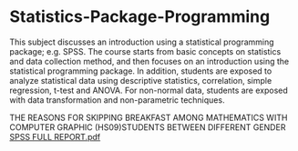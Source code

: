 # Statistics-Package-Programming

This subject discusses an introduction using a statistical programming package; e.g. SPSS. The course starts from basic concepts on statistics and data collection method, and then focuses on an introduction using the statistical programming package. In addition, students are exposed to analyze statistical data using descriptive statistics, correlation, simple regression, t-test and ANOVA. For non-normal data, students are exposed with data transformation and non-parametric techniques. 

THE REASONS FOR SKIPPING BREAKFAST AMONG MATHEMATICS WITH COMPUTER GRAPHIC (HS09)STUDENTS BETWEEN DIFFERENT GENDER
[SPSS FULL REPORT.pdf](https://github.com/kitkatlky/Statistics-Package-Programming/files/7598044/SPSS.FULL.REPORT.pdf)
